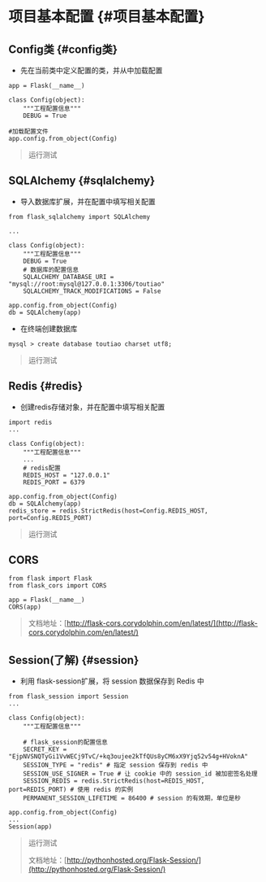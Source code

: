 # 项目基本配置 {#项目基本配置}

## Config类 {#config类}

* 先在当前类中定义配置的类，并从中加载配置

```
app = Flask(__name__)

class Config(object):
    """工程配置信息"""
    DEBUG = True

#加载配置文件
app.config.from_object(Config)
```

> 运行测试

## SQLAlchemy {#sqlalchemy}

* 导入数据库扩展，并在配置中填写相关配置

```
from flask_sqlalchemy import SQLAlchemy

...

class Config(object):
    """工程配置信息"""
    DEBUG = True
    # 数据库的配置信息
    SQLALCHEMY_DATABASE_URI = "mysql://root:mysql@127.0.0.1:3306/toutiao"
    SQLALCHEMY_TRACK_MODIFICATIONS = False

app.config.from_object(Config)
db = SQLAlchemy(app)
```

* 在终端创建数据库

```
mysql > create database toutiao charset utf8;
```

> 运行测试

## Redis {#redis}

* 创建redis存储对象，并在配置中填写相关配置

```
import redis
...

class Config(object):
    """工程配置信息"""
    ...
    # redis配置
    REDIS_HOST = "127.0.0.1"
    REDIS_PORT = 6379

app.config.from_object(Config)
db = SQLAlchemy(app)
redis_store = redis.StrictRedis(host=Config.REDIS_HOST, port=Config.REDIS_PORT)
```

> 运行测试

## CORS

```
from flask import Flask
from flask_cors import CORS

app = Flask(__name__)
CORS(app)
```

> 文档地址：[http://flask-cors.corydolphin.com/en/latest/](http://flask-cors.corydolphin.com/en/latest/)



## Session\(了解\) {#session}

* 利用 flask-session扩展，将 session 数据保存到 Redis 中

```
from flask_session import Session
...

class Config(object):
    """工程配置信息"""

    # flask_session的配置信息
    SECRET_KEY = "EjpNVSNQTyGi1VvWECj9TvC/+kq3oujee2kTfQUs8yCM6xX9Yjq52v54g+HVoknA"
    SESSION_TYPE = "redis" # 指定 session 保存到 redis 中
    SESSION_USE_SIGNER = True # 让 cookie 中的 session_id 被加密签名处理
    SESSION_REDIS = redis.StrictRedis(host=REDIS_HOST, port=REDIS_PORT) # 使用 redis 的实例
    PERMANENT_SESSION_LIFETIME = 86400 # session 的有效期，单位是秒

app.config.from_object(Config)
...
Session(app)
```

> 运行测试
>
> 文档地址：[http://pythonhosted.org/Flask-Session/](http://pythonhosted.org/Flask-Session/)

## 




